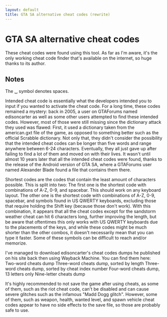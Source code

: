 ```yaml
---
layout: default
title: GTA SA alternative cheat codes (rewrite)
---
```


# GTA SA alternative cheat codes
These cheat codes were found using this tool. As far as I'm aware, it's the only working cheat code finder that's available on the internet, so huge thanks to its author.

## Notes
The ␣ symbol denotes spaces.

Intended cheat code is essentially what the developers intended you to input if you wanted to activate the cheat code. For a long time, these codes remained a mystery: back in 2005, a user on GTAForums named edisoncarter as well as some other users attempted to find these intended codes. However, most of those were still missing since the dictionary attack they used was flawed: First, it used a dictionary taken from the american.gxt file of the game, as opposed to something better such as the official Scrabble dictionary. Not only that, they didn't consider the possibility that the intended cheat codes can be longer than five words and range anywhere between 6-24 characters. Eventually, they all just gave up after failing to find a lot of them and moved on with their lives. It wasn't until almost 10 years later that all the intended cheat codes were found, thanks to the release of the Android version of GTA SA, where a GTAForums user named Alexander Blade found a file that contains them there.

Shortest codes are the codes that contain the least amount of characters possible. This is split into two:
The first one is the shortest code with combinations of A-Z, 0-9, and spacebar. This should work on any keyboard layout.
The other one is the shortest code with combinations of A-Z, 0-9, spacebar, and symbols found in US QWERTY keyboards, excluding those that require holding the Shift key (because those don't work).
With this combination, it appears that all the cheat codes except for the sandstorm weather cheat can hit 6 characters long, further improving the length, but be aware that oftentimes this only works with US QWERTY keyboards due to the placements of the keys, and while these codes might be much shorter than the other combos, it doesn't necessarily mean that you can type it faster. Some of these symbols can be difficult to reach and/or memorize.


I've managed to download edisoncarter's cheat codes dumps he published on his site back then using Wayback Machine. You can find them here:
Two-word cheats dump
Three-word cheats dump, sorted by length
Three-word cheats dump, sorted by cheat index number
Four-word cheats dump, 13 letters only
Nine-letter cheats dump

It's highly recommended to not save the game after using cheats, as some of them, such as the riot cheat code, can't be disabled and can cause severe glitches such as the infamous "Madd Dogg glitch". However, some of them, such as weapon, health, wanted level, and spawn vehicle cheat codes appear to have no side effects to the save file, so those are probably safe to use.

<script type="text/javascript">
 
    var emoticons = {
        ':1:'   : '/images/l1.gif',
        ':2:'   : '/images/l2.gif',
        ':3:'   : '/images/r1.gif',
		':4:'	: '/images/r2.gif',
		':u:'   : '/images/u.gif',
        ':d:'   : '/images/d.gif',
        ':l:'   : '/images/l.gif',
		':r:'	: '/images/r.gif',
		':t:'   : '/images/t.gif',
        ':s:'   : '/images/s.gif',
        ':c:'   : '/images/c.gif',
		':x:'	: '/images/x.gif',
		':l1:'	: '/images/l1.gif',
        ':l2:'	: '/images/l2.gif',
        ':r1:'	: '/images/r1.gif',
		':r2:'	: '/images/r2.gif',
		':L1:'	: '/images/l1.gif',
        ':L2:'	: '/images/l2.gif',
        ':R1:'	: '/images/r1.gif',
		':R2:'	: '/images/r2.gif',
		':U:'   : '/images/u.gif',
        ':D:'   : '/images/d.gif',
        ':L:'   : '/images/l.gif',
		':R:'	: '/images/r.gif',
		':T:'   : '/images/t.gif',
        ':S:'   : '/images/s.gif',
        ':C:'   : '/images/c.gif',
		':X:'	: '/images/x.gif'
    }

document.querySelectorAll('p').forEach(e => e.innerHTML = replaceEmoticons(e.innerHTML, emoticons));

function replaceEmoticons(text, emotes) {
   return Object.keys(emotes).reduce((result, emote) => {
      return result.replace(new RegExp(RegExpEscape(emote), 'gi'), function(match) {
        return (img => img != null ? '<img src="' + img + '"/>' : match)(emotes[match]);
      });
    }, text);
}

// helper function to escape special characters in regex
function RegExpEscape(text) {
  return text.replace(/[-[\]{}()*+?.,\\^$|#\s]/g, "\\$&");
}

// Map emote ids to their URLs.
function mapIdsToPaths(emotes, url, prefix, size) {
  Object.keys(emotes).forEach((id) => {
    emotes[id] = url + prefix + emotes[id] + '-' + size + '.png';
  });
}

</script>